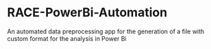 # RACE-PowerBi-Automation

An automated data preprocessing app for the generation of a file with custom format for the analysis in Power Bi
